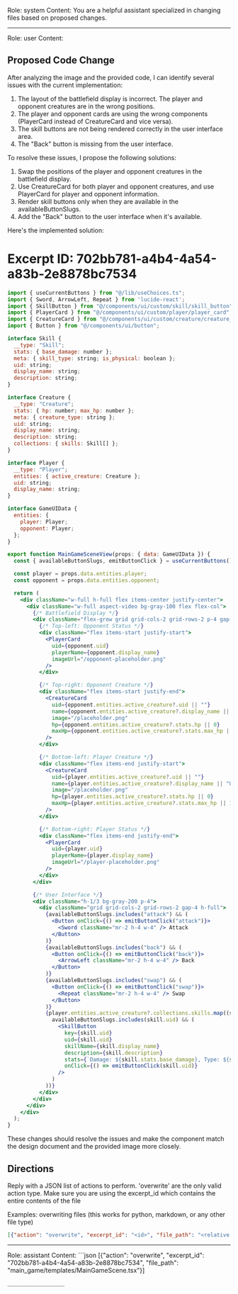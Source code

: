 Role: system
Content: You are a helpful assistant specialized in changing files based on proposed changes.
__________________
Role: user
Content: 
## Proposed Code Change
After analyzing the image and the provided code, I can identify several issues with the current implementation:

1. The layout of the battlefield display is incorrect. The player and opponent creatures are in the wrong positions.
2. The player and opponent cards are using the wrong components (PlayerCard instead of CreatureCard and vice versa).
3. The skill buttons are not being rendered correctly in the user interface area.
4. The "Back" button is missing from the user interface.

To resolve these issues, I propose the following solutions:

1. Swap the positions of the player and opponent creatures in the battlefield display.
2. Use CreatureCard for both player and opponent creatures, and use PlayerCard for player and opponent information.
3. Render skill buttons only when they are available in the availableButtonSlugs.
4. Add the "Back" button to the user interface when it's available.

Here's the implemented solution:

# Excerpt ID: 702bb781-a4b4-4a54-a83b-2e8878bc7534
```jsx main_game/templates/MainGameScene.tsx
import { useCurrentButtons } from "@/lib/useChoices.ts";
import { Sword, ArrowLeft, Repeat } from 'lucide-react';
import { SkillButton } from "@/components/ui/custom/skill/skill_button";
import { PlayerCard } from "@/components/ui/custom/player/player_card";
import { CreatureCard } from "@/components/ui/custom/creature/creature_card";
import { Button } from "@/components/ui/button";

interface Skill {
  __type: "Skill";
  stats: { base_damage: number };
  meta: { skill_type: string; is_physical: boolean };
  uid: string;
  display_name: string;
  description: string;
}

interface Creature {
  __type: "Creature";
  stats: { hp: number; max_hp: number };
  meta: { creature_type: string };
  uid: string;
  display_name: string;
  description: string;
  collections: { skills: Skill[] };
}

interface Player {
  __type: "Player";
  entities: { active_creature: Creature };
  uid: string;
  display_name: string;
}

interface GameUIData {
  entities: {
    player: Player;
    opponent: Player;
  };
}

export function MainGameSceneView(props: { data: GameUIData }) {
  const { availableButtonSlugs, emitButtonClick } = useCurrentButtons();

  const player = props.data.entities.player;
  const opponent = props.data.entities.opponent;

  return (
    <div className="w-full h-full flex items-center justify-center">
      <div className="w-full aspect-video bg-gray-100 flex flex-col">
        {/* Battlefield Display */}
        <div className="flex-grow grid grid-cols-2 grid-rows-2 p-4 gap-4">
          {/* Top-left: Opponent Status */}
          <div className="flex items-start justify-start">
            <PlayerCard
              uid={opponent.uid}
              playerName={opponent.display_name}
              imageUrl="/opponent-placeholder.png"
            />
          </div>

          {/* Top-right: Opponent Creature */}
          <div className="flex items-start justify-end">
            <CreatureCard
              uid={opponent.entities.active_creature?.uid || ""}
              name={opponent.entities.active_creature?.display_name || "Unknown"}
              image="/placeholder.png"
              hp={opponent.entities.active_creature?.stats.hp || 0}
              maxHp={opponent.entities.active_creature?.stats.max_hp || 1}
            />
          </div>

          {/* Bottom-left: Player Creature */}
          <div className="flex items-end justify-start">
            <CreatureCard
              uid={player.entities.active_creature?.uid || ""}
              name={player.entities.active_creature?.display_name || "Unknown"}
              image="/placeholder.png"
              hp={player.entities.active_creature?.stats.hp || 0}
              maxHp={player.entities.active_creature?.stats.max_hp || 1}
            />
          </div>

          {/* Bottom-right: Player Status */}
          <div className="flex items-end justify-end">
            <PlayerCard
              uid={player.uid}
              playerName={player.display_name}
              imageUrl="/player-placeholder.png"
            />
          </div>
        </div>

        {/* User Interface */}
        <div className="h-1/3 bg-gray-200 p-4">
          <div className="grid grid-cols-2 grid-rows-2 gap-4 h-full">
            {availableButtonSlugs.includes("attack") && (
              <Button onClick={() => emitButtonClick("attack")}>
                <Sword className="mr-2 h-4 w-4" /> Attack
              </Button>
            )}
            {availableButtonSlugs.includes("back") && (
              <Button onClick={() => emitButtonClick("back")}>
                <ArrowLeft className="mr-2 h-4 w-4" /> Back
              </Button>
            )}
            {availableButtonSlugs.includes("swap") && (
              <Button onClick={() => emitButtonClick("swap")}>
                <Repeat className="mr-2 h-4 w-4" /> Swap
              </Button>
            )}
            {player.entities.active_creature?.collections.skills.map((skill) => (
              availableButtonSlugs.includes(skill.uid) && (
                <SkillButton
                  key={skill.uid}
                  uid={skill.uid}
                  skillName={skill.display_name}
                  description={skill.description}
                  stats={`Damage: ${skill.stats.base_damage}, Type: ${skill.meta.skill_type}`}
                  onClick={() => emitButtonClick(skill.uid)}
                />
              )
            ))}
          </div>
        </div>
      </div>
    </div>
  );
}
```

These changes should resolve the issues and make the component match the design document and the provided image more closely.

## Directions
Reply with a JSON list of actions to perform. 'overwrite' are the only valid action type. 
Make sure you are using the excerpt_id which contains the entire contents of the file

Examples:
overwriting files (this works for python, markdown, or any other file type)
```json output_example1
[{"action": "overwrite", "excerpt_id": "<id>", "file_path": "<relative file path>"}]
```

__________________
Role: assistant
Content: ```json
[{"action": "overwrite", "excerpt_id": "702bb781-a4b4-4a54-a83b-2e8878bc7534", "file_path": "main_game/templates/MainGameScene.tsx"}]
```
__________________
